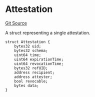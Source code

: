 # Attestation
[Git Source](https://github.com/RafaDSan/trustful-zuzalu-contracts/blob/8145173dbd34bc00952ca1adb04b16dbe11ff624/src/Common.sol)

A struct representing a single attestation.


```solidity
struct Attestation {
    bytes32 uid;
    bytes32 schema;
    uint64 time;
    uint64 expirationTime;
    uint64 revocationTime;
    bytes32 refUID;
    address recipient;
    address attester;
    bool revocable;
    bytes data;
}
```

